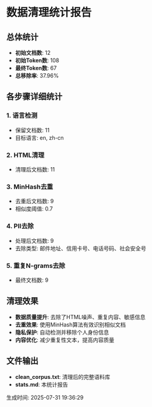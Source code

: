 # 数据清理统计报告

## 总体统计
- **初始文档数**: 12
- **初始Token数**: 108
- **最终Token数**: 67
- **总移除率**: 37.96%

## 各步骤详细统计

### 1. 语言检测
- 保留文档数: 11
- 目标语言: en, zh-cn

### 2. HTML清理
- 清理后文档数: 11

### 3. MinHash去重
- 去重后文档数: 9
- 相似度阈值: 0.7

### 4. PII去除
- 处理后文档数: 9
- 去除类型: 邮件地址、信用卡号、电话号码、社会安全号

### 5. 重复N-grams去除
- 最终文档数: 9

## 清理效果
- **数据质量提升**: 去除了HTML噪声、重复内容、敏感信息
- **去重效果**: 使用MinHash算法有效识别相似文档
- **隐私保护**: 自动检测并移除个人身份信息
- **内容优化**: 减少重复性文本，提高内容质量

## 文件输出
- **clean_corpus.txt**: 清理后的完整语料库
- **stats.md**: 本统计报告

生成时间: 2025-07-31 19:36:29
